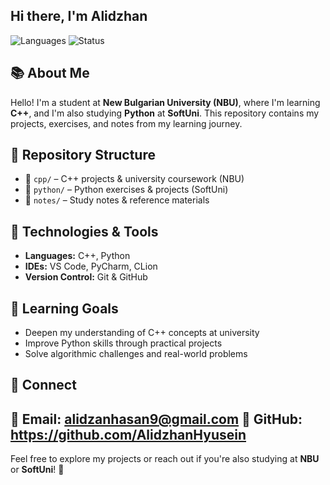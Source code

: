 ## Hi there, I'm Alidzhan

![Languages](https://img.shields.io/badge/C++-Python-blue)
![Status](https://img.shields.io/badge/learning-in_progress-green)

## 📚 About Me

Hello! I'm a student at **New Bulgarian University (NBU)**, where I'm learning **C++**, and I'm also studying **Python** at **SoftUni**. This repository contains my projects, exercises, and notes from my learning journey.

## 📌 Repository Structure

- 📂 `cpp/` – C++ projects & university coursework (NBU)  
- 📂 `python/` – Python exercises & projects (SoftUni)  
- 📂 `notes/` – Study notes & reference materials  

## 🚀 Technologies & Tools

- **Languages:** C++, Python  
- **IDEs:** VS Code, PyCharm, CLion  
- **Version Control:** Git & GitHub  

## 🎯 Learning Goals

- Deepen my understanding of C++ concepts at university  
- Improve Python skills through practical projects  
- Solve algorithmic challenges and real-world problems  

## 🤝 Connect

📧 Email: alidzanhasan9@gmail.com
🔗 GitHub: https://github.com/AlidzhanHyusein
---

Feel free to explore my projects or reach out if you're also studying at **NBU** or **SoftUni**! 🚀  
